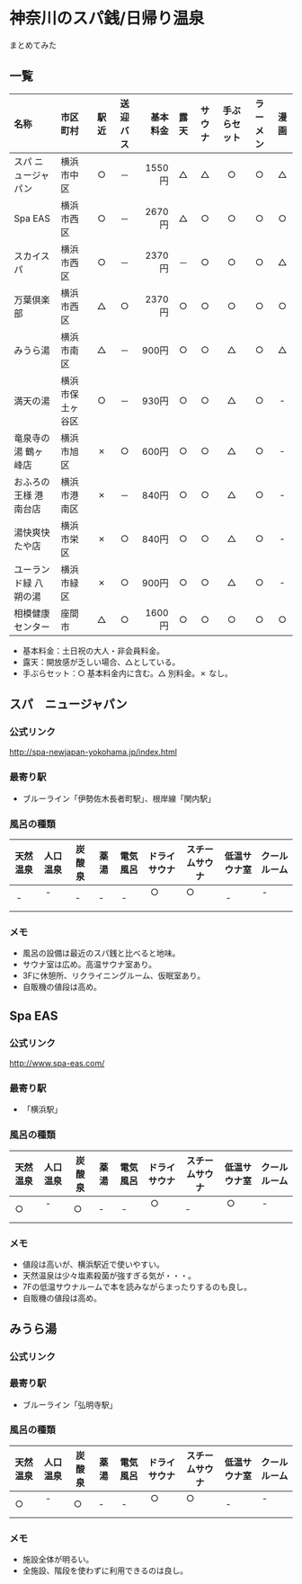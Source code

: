 # 神奈川のスパ銭/日帰り温泉

まとめてみた

## 一覧

|名称|市区町村|駅近|送迎バス|基本料金|露天|サウナ|手ぶらセット|ラーメン|漫画|
|:---|:------|:--:|:-----:|------:|:--:|:----:|:--------:|:------:|:-:|
|スパ ニュージャパン|横浜市中区|○|－|1550円|△|△|○|○|△|
|Spa EAS|横浜市西区|○|－|2670円|△|○|○|○|○|
|スカイスパ|横浜市西区|○|－|2370円|－|○|○|○|△|
|万葉倶楽部|横浜市西区|△|○|2370円|○|○|○|○|○|
|みうら湯|横浜市南区|△|－|900円|○|○|△|○|△|
|満天の湯|横浜市保土ヶ谷区|○|－|930円|○|○|△|○|-|
|竜泉寺の湯 鶴ヶ峰店|横浜市旭区|✗|○|600円|○|○|△|○|-|
|おふろの王様 港南台店|横浜市港南区|✗|－|840円|○|○|△|○|-|
|湯快爽快 たや店|横浜市栄区|✗|○|840円|○|○|△|○|-|
|ユーランド緑 八朔の湯|横浜市緑区|✗|○|900円|○|○|△|○|-|
|相模健康センター|座間市|△|○|1600円|○|○|○|○|○|

* 基本料金：土日祝の大人・非会員料金。
* 露天：開放感が乏しい場合、△としている。
* 手ぶらセット：○ 基本料金内に含む。△ 別料金。✗ なし。

## スパ　ニュージャパン
### 公式リンク
http://spa-newjapan-yokohama.jp/index.html
### 最寄り駅
- ブルーライン「伊勢佐木長者町駅」、根岸線「関内駅」
### 風呂の種類

|天然温泉|人口温泉|炭酸泉|薬湯|電気風呂|ドライサウナ|スチームサウナ|低温サウナ室|クールルーム|
|:-----:|:------:|:---:|:--:|:-----:|:---------:|:----------:|:---------:|:----------:|
|-      |-       |-    |-   |-      |○          |○           |-          |-           |

### メモ
- 風呂の設備は最近のスパ銭と比べると地味。
- サウナ室は広め。高温サウナ室あり。
- 3Fに休憩所、リクライニングルーム、仮眠室あり。
- 自販機の値段は高め。

## Spa EAS
### 公式リンク
http://www.spa-eas.com/
### 最寄り駅
- 「横浜駅」
### 風呂の種類

|天然温泉|人口温泉|炭酸泉|薬湯|電気風呂|ドライサウナ|スチームサウナ|低温サウナ室|クールルーム|
|:-----:|:------:|:---:|:--:|:-----:|:---------:|:----------:|:---------:|:----------:|
|○      |-       |○    |-   |-      |○          |-           |○          |-           |

### メモ
- 値段は高いが、横浜駅近で使いやすい。
- 天然温泉は少々塩素殺菌が強すぎる気が・・・。
- 7Fの低温サウナルームで本を読みながらまったりするのも良し。
- 自販機の値段は高め。

## みうら湯
### 公式リンク
### 最寄り駅
- ブルーライン「弘明寺駅」
### 風呂の種類

|天然温泉|人口温泉|炭酸泉|薬湯|電気風呂|ドライサウナ|スチームサウナ|低温サウナ室|クールルーム|
|:-----:|:------:|:---:|:--:|:-----:|:---------:|:----------:|:---------:|:----------:|
|○      |-       |○    |-   |-      |○          |○           |-          |-           |

### メモ
- 施設全体が明るい。
- 全施設、階段を使わずに利用できるのは良し。
